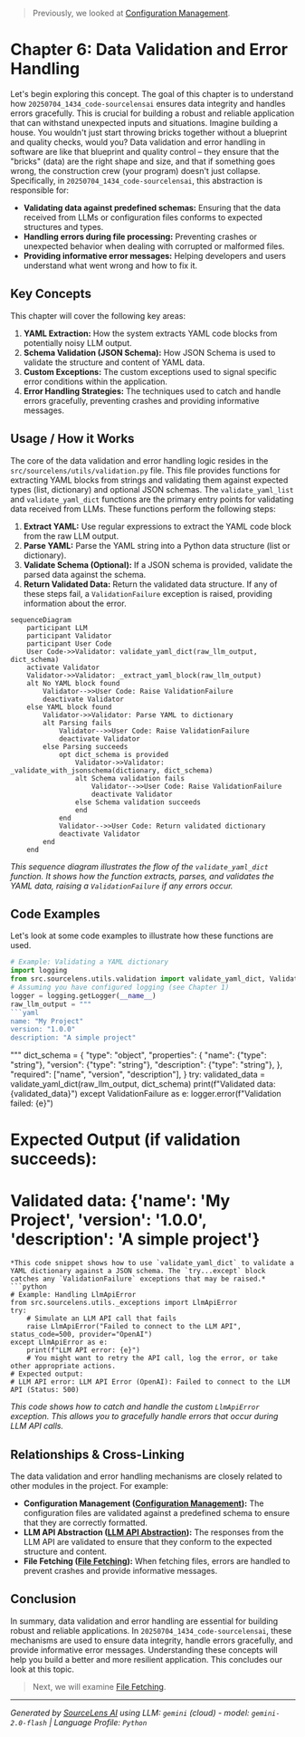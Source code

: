 > Previously, we looked at [Configuration Management](01_configuration-management.md).

# Chapter 6: Data Validation and Error Handling
Let's begin exploring this concept. The goal of this chapter is to understand how `20250704_1434_code-sourcelensai` ensures data integrity and handles errors gracefully. This is crucial for building a robust and reliable application that can withstand unexpected inputs and situations.
Imagine building a house. You wouldn't just start throwing bricks together without a blueprint and quality checks, would you? Data validation and error handling in software are like that blueprint and quality control – they ensure that the "bricks" (data) are the right shape and size, and that if something goes wrong, the construction crew (your program) doesn't just collapse.
Specifically, in `20250704_1434_code-sourcelensai`, this abstraction is responsible for:
*   **Validating data against predefined schemas:** Ensuring that the data received from LLMs or configuration files conforms to expected structures and types.
*   **Handling errors during file processing:** Preventing crashes or unexpected behavior when dealing with corrupted or malformed files.
*   **Providing informative error messages:** Helping developers and users understand what went wrong and how to fix it.
## Key Concepts
This chapter will cover the following key areas:
1.  **YAML Extraction:** How the system extracts YAML code blocks from potentially noisy LLM output.
2.  **Schema Validation (JSON Schema):** How JSON Schema is used to validate the structure and content of YAML data.
3.  **Custom Exceptions:** The custom exceptions used to signal specific error conditions within the application.
4.  **Error Handling Strategies:** The techniques used to catch and handle errors gracefully, preventing crashes and providing informative messages.
## Usage / How it Works
The core of the data validation and error handling logic resides in the `src/sourcelens/utils/validation.py` file. This file provides functions for extracting YAML blocks from strings and validating them against expected types (list, dictionary) and optional JSON schemas.
The `validate_yaml_list` and `validate_yaml_dict` functions are the primary entry points for validating data received from LLMs. These functions perform the following steps:
1.  **Extract YAML:** Use regular expressions to extract the YAML code block from the raw LLM output.
2.  **Parse YAML:** Parse the YAML string into a Python data structure (list or dictionary).
3.  **Validate Schema (Optional):** If a JSON schema is provided, validate the parsed data against the schema.
4.  **Return Validated Data:** Return the validated data structure.
If any of these steps fail, a `ValidationFailure` exception is raised, providing information about the error.
```mermaid
sequenceDiagram
    participant LLM
    participant Validator
    participant User Code
    User Code->>Validator: validate_yaml_dict(raw_llm_output, dict_schema)
    activate Validator
    Validator->>Validator: _extract_yaml_block(raw_llm_output)
    alt No YAML block found
        Validator-->>User Code: Raise ValidationFailure
        deactivate Validator
    else YAML block found
        Validator->>Validator: Parse YAML to dictionary
        alt Parsing fails
            Validator-->>User Code: Raise ValidationFailure
            deactivate Validator
        else Parsing succeeds
            opt dict_schema is provided
                Validator->>Validator: _validate_with_jsonschema(dictionary, dict_schema)
                alt Schema validation fails
                    Validator-->>User Code: Raise ValidationFailure
                    deactivate Validator
                else Schema validation succeeds
                end
            end
            Validator-->>User Code: Return validated dictionary
            deactivate Validator
        end
    end
```
*This sequence diagram illustrates the flow of the `validate_yaml_dict` function. It shows how the function extracts, parses, and validates the YAML data, raising a `ValidationFailure` if any errors occur.*
## Code Examples
Let's look at some code examples to illustrate how these functions are used.
```python
# Example: Validating a YAML dictionary
import logging
from src.sourcelens.utils.validation import validate_yaml_dict, ValidationFailure
# Assuming you have configured logging (see Chapter 1)
logger = logging.getLogger(__name__)
raw_llm_output = """
```yaml
name: "My Project"
version: "1.0.0"
description: "A simple project"
```
"""
dict_schema = {
    "type": "object",
    "properties": {
        "name": {"type": "string"},
        "version": {"type": "string"},
        "description": {"type": "string"},
    },
    "required": ["name", "version", "description"],
}
try:
    validated_data = validate_yaml_dict(raw_llm_output, dict_schema)
    print(f"Validated data: {validated_data}")
except ValidationFailure as e:
    logger.error(f"Validation failed: {e}")
# Expected Output (if validation succeeds):
# Validated data: {'name': 'My Project', 'version': '1.0.0', 'description': 'A simple project'}
```
*This code snippet shows how to use `validate_yaml_dict` to validate a YAML dictionary against a JSON schema. The `try...except` block catches any `ValidationFailure` exceptions that may be raised.*
```python
# Example: Handling LlmApiError
from src.sourcelens.utils._exceptions import LlmApiError
try:
    # Simulate an LLM API call that fails
    raise LlmApiError("Failed to connect to the LLM API", status_code=500, provider="OpenAI")
except LlmApiError as e:
    print(f"LLM API error: {e}")
    # You might want to retry the API call, log the error, or take other appropriate actions.
# Expected output:
# LLM API error: LLM API Error (OpenAI): Failed to connect to the LLM API (Status: 500)
```
*This code shows how to catch and handle the custom `LlmApiError` exception. This allows you to gracefully handle errors that occur during LLM API calls.*
## Relationships & Cross-Linking
The data validation and error handling mechanisms are closely related to other modules in the project. For example:
*   **Configuration Management ([Configuration Management](01_configuration-management.md)):** The configuration files are validated against a predefined schema to ensure that they are correctly formatted.
*   **LLM API Abstraction ([LLM API Abstraction](03_llm-api-abstraction.md)):** The responses from the LLM API are validated to ensure that they conform to the expected structure and content.
*   **File Fetching ([File Fetching](02_file-fetching.md)):** When fetching files, errors are handled to prevent crashes and provide informative messages.
## Conclusion
In summary, data validation and error handling are essential for building robust and reliable applications. In `20250704_1434_code-sourcelensai`, these mechanisms are used to ensure data integrity, handle errors gracefully, and provide informative error messages. Understanding these concepts will help you build a better and more resilient application.
This concludes our look at this topic.

> Next, we will examine [File Fetching](03_file-fetching.md).


---

*Generated by [SourceLens AI](https://github.com/openXFlow/sourceLensAI) using LLM: `gemini` (cloud) - model: `gemini-2.0-flash` | Language Profile: `Python`*